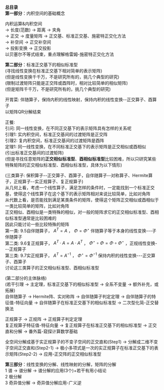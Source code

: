**总目录**  
**第一部分**：内积空间的基础概念  
  
内积运算&内积空间  
 $\to$ 长度(范数) $\to$ 距离 $\to$ 夹角  
 $\to$ 正交 $\to$ 度量矩阵 $\to$ 正交基、标准正交基、施密特正交化方法  
 $\to$ 补空间 $\to$ 正交补空间  
 $\to$ 投影变换 $\to$ 正交投影  
以贝塞尔不等式结束，重点理解格雷姆-施密特正交化方法  
  
**第二部分**：标准正交基下的相似标准型  
(寻找线性变换在标准正交基下相对简单的表示矩阵)  
(但是线性变换千千万，不是研究所有的，挑几个典型的研究)  
(限制过渡矩阵只能是正交阵或酉阵时，相对比较简单的相似矩阵)  
(但是矩阵千千万，不是研究所有的，挑几个典型的研究)  
  
开胃菜: 伴随算子，保持内积的线性映射，保持内积的线性变换--正交算子、酉算子  
以矩阵QR分解结束  
  
正餐:  
引问: 同一线性变换，在不同正交基下的表示矩阵具有怎样的关系呢  
引理1: 实内积空间，标准正交基间的过渡矩阵是正交阵  
引理2: 复内积空间，标准正交基间的过渡矩阵是酉阵  
定理1: 同一线性变换，在不同标准正交基下的表示矩阵是正交相似或酉相似  
(引出标准正交基间的过渡矩阵)  
(但是寻找任意矩阵的**正交相似标准型**、**酉相似标准型**比较困难，所以只研究某些特殊矩阵的正交相似标准型、酉相似标准型，具体为以下情形)  
  
(三类算子: 保积算子--正交算子、酉算子，自伴随算子--对称算子、Hermite算子，正规算子--实正规算子、复正规算子)  
从几何上看，考虑一个线性算子，满足怎样的条件时，一定能找到一个标准正交基，使得这个线性算子在这个基下的表示矩阵相对来说比较简单，比如对角阵  
从代数上看，是否能找到满足某类条件的矩阵，使得这个矩阵正交相似或酉相似于一类比较简单的矩阵，比如对角阵  
正交相似、酉相似是一类特殊的相似，对一般的矩阵求它的正交相似标准型、酉相似标准型通常是比较困难的  
因此只能讨论一些比较特殊的矩阵  
第一类: 9.5自伴随算子， $A^T=A$ ， $\Phi=\Phi^\star$ 伴随算子等于本身的线性变换---子伴随算子  
第二类: 9.6复正规算子， $A^T\cdot A=A\cdot A^T$ ， $\Phi^\star\circ\Phi=\Phi\circ\Phi^\star$ ，正规线性变换---正规算子  
第三类: 9.7实正规算子， $A^{T}=A^{-1}$ ， $\Phi^\star=\Phi^{-1}$ 保持内积的线性变换---正交算子、酉算子  
讨论这三类算子的正交相似标准型、酉相似标准型  
  
(第二部分的主体脉络)  
(若干引理 $\to$ 主定理，标准正交基下的相似标准型 $\to$ 全系不变量 $\to$ 额外补充，或拓展)  
自伴随算子 $\to$ Hermite阵、实对称阵 $\to$ 自伴随算子判定定理 $\to$ 自伴随算子的特征值-特征向量 $\to$ 自伴随算子在标准正交基下的相似标准型 $\to$ 二次型化简-正交替换法  
  
正规算子 $\to$ 正规阵 $\to$ 正规算子判定定理  
复正规算子特征值-特征向量 $\to$ 复正规算子在标准正交基下的相似标准型 $\to$ 正交直和分解 $\to$ 番外篇-窥探计算数学基础  
  
全空间分解成基于实正规算子的不变子空间的正交直和(Step1) $\to$ 分解成二维不变子空间正交直和(Step2-1) $\to$ 极小多项式是一次的实正规算子在标准正交基下的表示矩阵(Step2-2) $\to$ 应用-正交阵的正交相似标准型  
  
**第三部分**：线性变换的分解、线性映射的分解，矩阵的分解  
1 谱 $\to$ 谱分解 $\to$ 谱分解的应用(3个)+若干有用小结论  
2 极分解  
3 奇异值分解 $\to$ 奇异值分解应用-广义逆  
